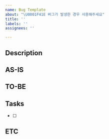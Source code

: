 ```yaml
---
name: Bug Template
about: "\U0001F41E 버그가 발생한 경우 사용해주세요"
title: ''
labels: ''
assignees: ''

---
```


<!-- 이슈 제목은 `[Bug(작업범위)] ${제목}`과 같이 작성헤주세요 -->
<!-- Labels와 Assignees을 등록해주세요 -->

## Description
<!-- 발생한 버그에 대해 상세히 작성해주세요 -->

## AS-IS
<!-- 현재 상태에 대해서 작성해주세요 -->

## TO-BE
<!-- 버그 수정 후에 나타날 상태엣 대해서 작성해주세요 -->

## Tasks
<!-- 진행해야 하는 작업들을 적어주세요 -->
- [ ]

## ETC
<!-- 참고해야 하는 내용이 있다면 적어주세요 -->
